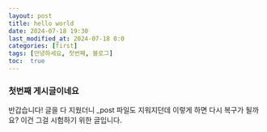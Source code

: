 ```yaml
---
layout: post
title: hello world
date: 2024-07-18 19:30
last_modified_at: 2024-07-18 0:0
categories: [first]
tags: [안녕하세요, 첫번째, 블로그]
toc:  true
---
```

### 첫번째 게시글이네요
반갑습니다! 글을 다 지웠더니 _post 파일도 지워지던데 이렇게 하면 다시 복구가 될까요? 이건 그걸 시험하기 위한 글입니다.
